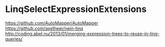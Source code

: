 # LinqSelectExpressionExtensions


https://github.com/AutoMapper/AutoMapper
https://github.com/axelheer/nein-linq
http://coding.abel.nu/2013/01/merging-expression-trees-to-reuse-in-linq-queries/

